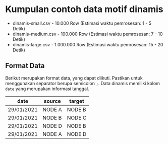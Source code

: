 # Kumpulan contoh data motif dinamis

* dinamis-small.csv - 10.000 Row (Estimasi waktu pemrosesan: 1 - 5 Detik)
* dinamis-medium.csv - 100.000 Row (Estimasi waktu pemrosesan: 7 - 10 Detik)
* dinamis-large.csv - 1.000.000 Row (Estimasi waktu pemrosesan: 15 - 20 Detik)

## Format Data

Berikut merupakan format data, yang dapat diikuti. Pastikan untuk menggunakan separator berupa semicolon ```;```. Data dinamis memiliki kolom ```date``` yang merupakan informasi tanggal. 

date | source | target 
--- | --- | --- 
29/01/2021 | NODE A | NODE B 
29/01/2021 | NODE B | NODE C 
29/01/2021 | NODE D | NODE B 
29/01/2021 | NODE A | NODE D 

